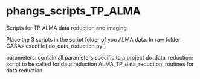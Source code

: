 # phangs_scripts_TP_ALMA
Scripts for TP ALMA data reduction and imaging

Place the 3 scripts in the script folder of you ALMA data.
In raw folder:
CASA> execfile('do_data_reduction.py')

parameters: contain all parameters specific to a project
do_data_reduction: script to be called for data reduction
ALMA_TP_data_reduction: routines for data reduction.
